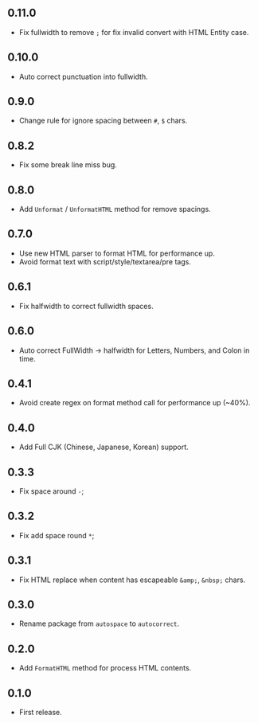 0.11.0
------

- Fix fullwidth to remove `;` for fix invalid convert with HTML Entity case.

0.10.0
--------

- Auto correct punctuation into fullwidth.

0.9.0
--------

- Change rule for ignore spacing between `#`, `$` chars.

0.8.2
--------

- Fix some break line miss bug.

0.8.0
--------

- Add `Unformat` / `UnformatHTML` method for remove spacings.

0.7.0
--------

- Use new HTML parser to format HTML for performance up.
- Avoid format text with script/style/textarea/pre tags.

0.6.1
--------

- Fix halfwidth to correct fullwidth spaces.

0.6.0
--------

- Auto correct FullWidth -> halfwidth for Letters, Numbers, and Colon in time.

0.4.1
--------

- Avoid create regex on format method call for performance up (~40%).

0.4.0
--------

- Add Full CJK (Chinese, Japanese, Korean) support.

0.3.3
--------

- Fix space around `-`;

0.3.2
--------

- Fix add space round `*`;

0.3.1
--------

- Fix HTML replace when content has escapeable `&amp;`, `&nbsp;` chars.

0.3.0
--------

- Rename package from `autospace` to `autocorrect`.

0.2.0
--------

- Add `FormatHTML` method for process HTML contents.

0.1.0
--------

- First release.

